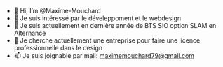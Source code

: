 - 👋 Hi, I’m @Maxime-Mouchard
- 👀 Je suis intéressé par le déveleppoment et le webdesign
- 🌱 Je suis actuellement en dernière année de BTS SIO option SLAM en Alternance
- 💞️ Je cherche actuellement une entreprise pour faire une licence professionnelle dans le design
- 📫 Je suis joignable par mail: maximemouchard79@gmail.com

